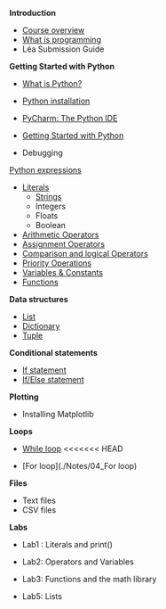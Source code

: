 **Introduction**

- [Course overview]()
- [What is programming](./Notes/WhatIsProgramming)
- Léa Submission Guide

**Getting Started with Python**

- [What is Python?](./Notes/Introduction_to_Python)

- [Python installation](./Notes/Python_Installation)

- [PyCharm: The Python IDE](./Notes/PyCharm_IDE_installation)

- [Getting Started with Python](./Notes/create_new_project)

- Debugging

  

[Python expressions](./Notes/01_Expressions_Intro)

- [Literals](./Notes/01_Expressions_Literals)
  - [Strings](./Notes/01_Expressions_Literals_Strings)
  - Integers
  - Floats
  - Boolean
- [Arithmetic Operators](./Notes/01_Expressions_Operators)
- [Assignment Operators](./Notes/01_Expressions_Operators_Assignment)
- [Comparison and logical Operators](./Notes/01_Expressions_Operators_Logical)
- [Priority Operations](./Notes/01_Expressions_Priority_Operators)
- [Variables & Constants](./Notes/01_Expressions_Variables_Constants)
- [Functions](./Notes/01_Expressions_Functions)

**Data structures**

- [List](./Notes/02_list)
- [Dictionary](./Notes/02_Dictionaries)
- [Tuple](./Notes/02_Tuples)

**Conditional statements**

- [If statement](./Notes/03_Conditions_if)
- [If/Else statement](./Notes/03_Conditions_if-else)

**Plotting**

- Installing Matplotlib

**Loops**

- [While loop](./Notes/04_while_loop)
  <<<<<<< HEAD

- [For loop](./Notes/04_For loop)

  

**Files**

- Text files
- CSV files

**Labs** 

- Lab1 : Literals and print()

- Lab2: Operators and Variables

- Lab3: Functions and the math library

- Lab5: Lists

  











